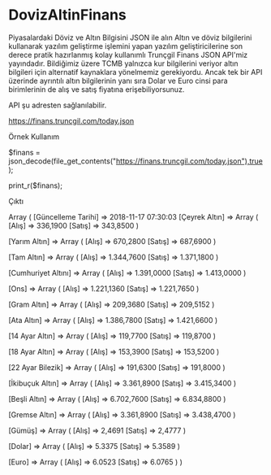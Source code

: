 # DovizAltinFinans
Piyasalardaki Döviz ve Altın Bilgisini JSON ile alın
Altın ve döviz bilgilerini kullanarak yazılım geliştirme işlemini yapan yazılım 
geliştiricilerine son derece pratik hazırlanmış kolay kullanımlı 
Trunçgil Finans JSON API'miz yayındadır. 
Bildiğimiz üzere TCMB yalnızca kur bilgilerini veriyor altın bilgileri için 
alternatif kaynaklara yönelmemiz gerekiyordu. 
Ancak tek bir API üzerinde ayrıntılı altın bilgilerinin yanı sıra 
Dolar ve Euro cinsi para birimlerinin de alış ve satış fiyatına erişebiliyorsunuz.

API şu adresten sağlanılabilir.

https://finans.truncgil.com/today.json

Örnek Kullanım

$finans = json_decode(file_get_contents("https://finans.truncgil.com/today.json"),true);

print_r($finans);

Çıktı

Array ( [Güncelleme Tarihi] => 2018-11-17 07:30:03 [Çeyrek Altın] => Array ( [Alış] => 336,1900 [Satış] => 343,8500 )

[Yarım Altın] => Array
    (
        [Alış] => 670,2800
        [Satış] => 687,6900
    )

[Tam Altın] => Array
    (
        [Alış] => 1.344,7600
        [Satış] => 1.371,1800
    )

[Cumhuriyet Altını] => Array
    (
        [Alış] => 1.391,0000
        [Satış] => 1.413,0000
    )

[Ons] => Array
    (
        [Alış] => 1.221,1360
        [Satış] => 1.221,7650
    )

[Gram Altın] => Array
    (
        [Alış] => 209,3680
        [Satış] => 209,5152
    )

[Ata Altın] => Array
    (
        [Alış] => 1.386,7800
        [Satış] => 1.421,6600
    )

[14 Ayar Altın] => Array
    (
        [Alış] => 119,7700
        [Satış] => 119,8700
    )

[18 Ayar Altın] => Array
    (
        [Alış] => 153,3900
        [Satış] => 153,5200
    )

[22 Ayar Bilezik] => Array
    (
        [Alış] => 191,6300
        [Satış] => 191,8000
    )

[İkibuçuk Altın] => Array
    (
        [Alış] => 3.361,8900
        [Satış] => 3.415,3400
    )

[Beşli Altın] => Array
    (
        [Alış] => 6.702,7600
        [Satış] => 6.834,8800
    )

[Gremse Altın] => Array
    (
        [Alış] => 3.361,8900
        [Satış] => 3.438,4700
    )

[Gümüş] => Array
    (
        [Alış] => 2,4691
        [Satış] => 2,4777
    )

[Dolar] => Array
    (
        [Alış] => 5.3375
        [Satış] => 5.3589
    )

[Euro] => Array
    (
        [Alış] => 6.0523
        [Satış] => 6.0765
    )
)

